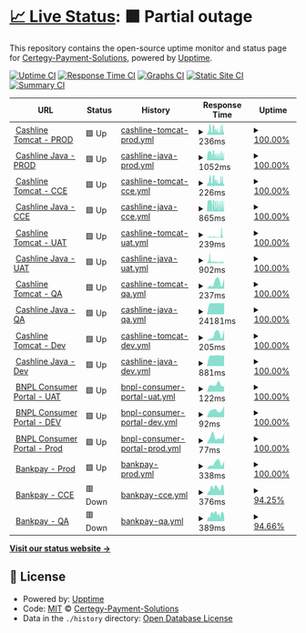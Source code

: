 # [📈 Live Status](https://Certegy-Payment-Solutions.github.io/cashline.uptime.monitor): <!--live status--> **🟧 Partial outage**

This repository contains the open-source uptime monitor and status page for [Certegy-Payment-Solutions](https://Certegy-Payment-Solutions.github.io/cashline.uptime.monitor), powered by [Upptime](https://github.com/upptime/upptime).

[![Uptime CI](https://github.com/Certegy-Payment-Solutions/cashline.uptime.monitor/workflows/Uptime%20CI/badge.svg)](https://github.com/Certegy-Payment-Solutions/cashline.uptime.tomcat/actions?query=workflow%3A%22Uptime+CI%22)
[![Response Time CI](https://github.com/Certegy-Payment-Solutions/cashline.uptime.monitor/workflows/Response%20Time%20CI/badge.svg)](https://github.com/Certegy-Payment-Solutions/cashline.uptime.tomcat/actions?query=workflow%3A%22Response+Time+CI%22)
[![Graphs CI](https://github.com/Certegy-Payment-Solutions/cashline.uptime.monitor/workflows/Graphs%20CI/badge.svg)](https://github.com/Certegy-Payment-Solutions/cashline.uptime.tomcat/actions?query=workflow%3A%22Graphs+CI%22)
[![Static Site CI](https://github.com/Certegy-Payment-Solutions/cashline.uptime.monitor/workflows/Static%20Site%20CI/badge.svg)](https://github.com/Certegy-Payment-Solutions/cashline.uptime.tomcat/actions?query=workflow%3A%22Static+Site+CI%22)
[![Summary CI](https://github.com/Certegy-Payment-Solutions/cashline.uptime.monitor/workflows/Summary%20CI/badge.svg)](https://github.com/Certegy-Payment-Solutions/cashline.uptime.tomcat/actions?query=workflow%3A%22Summary+CI%22)

<!--start: status pages-->
<!-- This summary is generated by Upptime (https://github.com/upptime/upptime) -->
<!-- Do not edit this manually, your changes will be overwritten -->
<!-- prettier-ignore -->
| URL | Status | History | Response Time | Uptime |
| --- | ------ | ------- | ------------- | ------ |
| <img alt="" src="https://icons.duckduckgo.com/ip3/certegycashline.com.ico" height="13"> [Cashline Tomcat - PROD](https://certegycashline.com/) | 🟩 Up | [cashline-tomcat-prod.yml](https://github.com/Certegy-Payment-Solutions/cashline.uptime.monitor/commits/HEAD/history/cashline-tomcat-prod.yml) | <details><summary><img alt="Response time graph" src="./graphs/cashline-tomcat-prod/response-time-week.png" height="20"> 236ms</summary><br><a href="https://Certegy-Payment-Solutions.github.io/cashline.uptime.monitor/history/cashline-tomcat-prod"><img alt="Response time 192" src="https://img.shields.io/endpoint?url=https%3A%2F%2Fraw.githubusercontent.com%2FCertegy-Payment-Solutions%2Fcashline.uptime.monitor%2FHEAD%2Fapi%2Fcashline-tomcat-prod%2Fresponse-time.json"></a><br><a href="https://Certegy-Payment-Solutions.github.io/cashline.uptime.monitor/history/cashline-tomcat-prod"><img alt="24-hour response time 255" src="https://img.shields.io/endpoint?url=https%3A%2F%2Fraw.githubusercontent.com%2FCertegy-Payment-Solutions%2Fcashline.uptime.monitor%2FHEAD%2Fapi%2Fcashline-tomcat-prod%2Fresponse-time-day.json"></a><br><a href="https://Certegy-Payment-Solutions.github.io/cashline.uptime.monitor/history/cashline-tomcat-prod"><img alt="7-day response time 236" src="https://img.shields.io/endpoint?url=https%3A%2F%2Fraw.githubusercontent.com%2FCertegy-Payment-Solutions%2Fcashline.uptime.monitor%2FHEAD%2Fapi%2Fcashline-tomcat-prod%2Fresponse-time-week.json"></a><br><a href="https://Certegy-Payment-Solutions.github.io/cashline.uptime.monitor/history/cashline-tomcat-prod"><img alt="30-day response time 206" src="https://img.shields.io/endpoint?url=https%3A%2F%2Fraw.githubusercontent.com%2FCertegy-Payment-Solutions%2Fcashline.uptime.monitor%2FHEAD%2Fapi%2Fcashline-tomcat-prod%2Fresponse-time-month.json"></a><br><a href="https://Certegy-Payment-Solutions.github.io/cashline.uptime.monitor/history/cashline-tomcat-prod"><img alt="1-year response time 192" src="https://img.shields.io/endpoint?url=https%3A%2F%2Fraw.githubusercontent.com%2FCertegy-Payment-Solutions%2Fcashline.uptime.monitor%2FHEAD%2Fapi%2Fcashline-tomcat-prod%2Fresponse-time-year.json"></a></details> | <details><summary><a href="https://Certegy-Payment-Solutions.github.io/cashline.uptime.monitor/history/cashline-tomcat-prod">100.00%</a></summary><a href="https://Certegy-Payment-Solutions.github.io/cashline.uptime.monitor/history/cashline-tomcat-prod"><img alt="All-time uptime 98.73%" src="https://img.shields.io/endpoint?url=https%3A%2F%2Fraw.githubusercontent.com%2FCertegy-Payment-Solutions%2Fcashline.uptime.monitor%2FHEAD%2Fapi%2Fcashline-tomcat-prod%2Fuptime.json"></a><br><a href="https://Certegy-Payment-Solutions.github.io/cashline.uptime.monitor/history/cashline-tomcat-prod"><img alt="24-hour uptime 100.00%" src="https://img.shields.io/endpoint?url=https%3A%2F%2Fraw.githubusercontent.com%2FCertegy-Payment-Solutions%2Fcashline.uptime.monitor%2FHEAD%2Fapi%2Fcashline-tomcat-prod%2Fuptime-day.json"></a><br><a href="https://Certegy-Payment-Solutions.github.io/cashline.uptime.monitor/history/cashline-tomcat-prod"><img alt="7-day uptime 100.00%" src="https://img.shields.io/endpoint?url=https%3A%2F%2Fraw.githubusercontent.com%2FCertegy-Payment-Solutions%2Fcashline.uptime.monitor%2FHEAD%2Fapi%2Fcashline-tomcat-prod%2Fuptime-week.json"></a><br><a href="https://Certegy-Payment-Solutions.github.io/cashline.uptime.monitor/history/cashline-tomcat-prod"><img alt="30-day uptime 100.00%" src="https://img.shields.io/endpoint?url=https%3A%2F%2Fraw.githubusercontent.com%2FCertegy-Payment-Solutions%2Fcashline.uptime.monitor%2FHEAD%2Fapi%2Fcashline-tomcat-prod%2Fuptime-month.json"></a><br><a href="https://Certegy-Payment-Solutions.github.io/cashline.uptime.monitor/history/cashline-tomcat-prod"><img alt="1-year uptime 98.73%" src="https://img.shields.io/endpoint?url=https%3A%2F%2Fraw.githubusercontent.com%2FCertegy-Payment-Solutions%2Fcashline.uptime.monitor%2FHEAD%2Fapi%2Fcashline-tomcat-prod%2Fuptime-year.json"></a></details>
| <img alt="" src="https://icons.duckduckgo.com/ip3/cashline.certegy.com.ico" height="13"> [Cashline Java - PROD](https://cashline.certegy.com/health) | 🟩 Up | [cashline-java-prod.yml](https://github.com/Certegy-Payment-Solutions/cashline.uptime.monitor/commits/HEAD/history/cashline-java-prod.yml) | <details><summary><img alt="Response time graph" src="./graphs/cashline-java-prod/response-time-week.png" height="20"> 1052ms</summary><br><a href="https://Certegy-Payment-Solutions.github.io/cashline.uptime.monitor/history/cashline-java-prod"><img alt="Response time 672" src="https://img.shields.io/endpoint?url=https%3A%2F%2Fraw.githubusercontent.com%2FCertegy-Payment-Solutions%2Fcashline.uptime.monitor%2FHEAD%2Fapi%2Fcashline-java-prod%2Fresponse-time.json"></a><br><a href="https://Certegy-Payment-Solutions.github.io/cashline.uptime.monitor/history/cashline-java-prod"><img alt="24-hour response time 894" src="https://img.shields.io/endpoint?url=https%3A%2F%2Fraw.githubusercontent.com%2FCertegy-Payment-Solutions%2Fcashline.uptime.monitor%2FHEAD%2Fapi%2Fcashline-java-prod%2Fresponse-time-day.json"></a><br><a href="https://Certegy-Payment-Solutions.github.io/cashline.uptime.monitor/history/cashline-java-prod"><img alt="7-day response time 1052" src="https://img.shields.io/endpoint?url=https%3A%2F%2Fraw.githubusercontent.com%2FCertegy-Payment-Solutions%2Fcashline.uptime.monitor%2FHEAD%2Fapi%2Fcashline-java-prod%2Fresponse-time-week.json"></a><br><a href="https://Certegy-Payment-Solutions.github.io/cashline.uptime.monitor/history/cashline-java-prod"><img alt="30-day response time 798" src="https://img.shields.io/endpoint?url=https%3A%2F%2Fraw.githubusercontent.com%2FCertegy-Payment-Solutions%2Fcashline.uptime.monitor%2FHEAD%2Fapi%2Fcashline-java-prod%2Fresponse-time-month.json"></a><br><a href="https://Certegy-Payment-Solutions.github.io/cashline.uptime.monitor/history/cashline-java-prod"><img alt="1-year response time 672" src="https://img.shields.io/endpoint?url=https%3A%2F%2Fraw.githubusercontent.com%2FCertegy-Payment-Solutions%2Fcashline.uptime.monitor%2FHEAD%2Fapi%2Fcashline-java-prod%2Fresponse-time-year.json"></a></details> | <details><summary><a href="https://Certegy-Payment-Solutions.github.io/cashline.uptime.monitor/history/cashline-java-prod">100.00%</a></summary><a href="https://Certegy-Payment-Solutions.github.io/cashline.uptime.monitor/history/cashline-java-prod"><img alt="All-time uptime 98.73%" src="https://img.shields.io/endpoint?url=https%3A%2F%2Fraw.githubusercontent.com%2FCertegy-Payment-Solutions%2Fcashline.uptime.monitor%2FHEAD%2Fapi%2Fcashline-java-prod%2Fuptime.json"></a><br><a href="https://Certegy-Payment-Solutions.github.io/cashline.uptime.monitor/history/cashline-java-prod"><img alt="24-hour uptime 100.00%" src="https://img.shields.io/endpoint?url=https%3A%2F%2Fraw.githubusercontent.com%2FCertegy-Payment-Solutions%2Fcashline.uptime.monitor%2FHEAD%2Fapi%2Fcashline-java-prod%2Fuptime-day.json"></a><br><a href="https://Certegy-Payment-Solutions.github.io/cashline.uptime.monitor/history/cashline-java-prod"><img alt="7-day uptime 100.00%" src="https://img.shields.io/endpoint?url=https%3A%2F%2Fraw.githubusercontent.com%2FCertegy-Payment-Solutions%2Fcashline.uptime.monitor%2FHEAD%2Fapi%2Fcashline-java-prod%2Fuptime-week.json"></a><br><a href="https://Certegy-Payment-Solutions.github.io/cashline.uptime.monitor/history/cashline-java-prod"><img alt="30-day uptime 100.00%" src="https://img.shields.io/endpoint?url=https%3A%2F%2Fraw.githubusercontent.com%2FCertegy-Payment-Solutions%2Fcashline.uptime.monitor%2FHEAD%2Fapi%2Fcashline-java-prod%2Fuptime-month.json"></a><br><a href="https://Certegy-Payment-Solutions.github.io/cashline.uptime.monitor/history/cashline-java-prod"><img alt="1-year uptime 98.73%" src="https://img.shields.io/endpoint?url=https%3A%2F%2Fraw.githubusercontent.com%2FCertegy-Payment-Solutions%2Fcashline.uptime.monitor%2FHEAD%2Fapi%2Fcashline-java-prod%2Fuptime-year.json"></a></details>
| <img alt="" src="https://icons.duckduckgo.com/ip3/cce.certegycashline.com.ico" height="13"> [Cashline Tomcat - CCE](https://cce.certegycashline.com/) | 🟩 Up | [cashline-tomcat-cce.yml](https://github.com/Certegy-Payment-Solutions/cashline.uptime.monitor/commits/HEAD/history/cashline-tomcat-cce.yml) | <details><summary><img alt="Response time graph" src="./graphs/cashline-tomcat-cce/response-time-week.png" height="20"> 226ms</summary><br><a href="https://Certegy-Payment-Solutions.github.io/cashline.uptime.monitor/history/cashline-tomcat-cce"><img alt="Response time 194" src="https://img.shields.io/endpoint?url=https%3A%2F%2Fraw.githubusercontent.com%2FCertegy-Payment-Solutions%2Fcashline.uptime.monitor%2FHEAD%2Fapi%2Fcashline-tomcat-cce%2Fresponse-time.json"></a><br><a href="https://Certegy-Payment-Solutions.github.io/cashline.uptime.monitor/history/cashline-tomcat-cce"><img alt="24-hour response time 249" src="https://img.shields.io/endpoint?url=https%3A%2F%2Fraw.githubusercontent.com%2FCertegy-Payment-Solutions%2Fcashline.uptime.monitor%2FHEAD%2Fapi%2Fcashline-tomcat-cce%2Fresponse-time-day.json"></a><br><a href="https://Certegy-Payment-Solutions.github.io/cashline.uptime.monitor/history/cashline-tomcat-cce"><img alt="7-day response time 226" src="https://img.shields.io/endpoint?url=https%3A%2F%2Fraw.githubusercontent.com%2FCertegy-Payment-Solutions%2Fcashline.uptime.monitor%2FHEAD%2Fapi%2Fcashline-tomcat-cce%2Fresponse-time-week.json"></a><br><a href="https://Certegy-Payment-Solutions.github.io/cashline.uptime.monitor/history/cashline-tomcat-cce"><img alt="30-day response time 235" src="https://img.shields.io/endpoint?url=https%3A%2F%2Fraw.githubusercontent.com%2FCertegy-Payment-Solutions%2Fcashline.uptime.monitor%2FHEAD%2Fapi%2Fcashline-tomcat-cce%2Fresponse-time-month.json"></a><br><a href="https://Certegy-Payment-Solutions.github.io/cashline.uptime.monitor/history/cashline-tomcat-cce"><img alt="1-year response time 194" src="https://img.shields.io/endpoint?url=https%3A%2F%2Fraw.githubusercontent.com%2FCertegy-Payment-Solutions%2Fcashline.uptime.monitor%2FHEAD%2Fapi%2Fcashline-tomcat-cce%2Fresponse-time-year.json"></a></details> | <details><summary><a href="https://Certegy-Payment-Solutions.github.io/cashline.uptime.monitor/history/cashline-tomcat-cce">100.00%</a></summary><a href="https://Certegy-Payment-Solutions.github.io/cashline.uptime.monitor/history/cashline-tomcat-cce"><img alt="All-time uptime 99.09%" src="https://img.shields.io/endpoint?url=https%3A%2F%2Fraw.githubusercontent.com%2FCertegy-Payment-Solutions%2Fcashline.uptime.monitor%2FHEAD%2Fapi%2Fcashline-tomcat-cce%2Fuptime.json"></a><br><a href="https://Certegy-Payment-Solutions.github.io/cashline.uptime.monitor/history/cashline-tomcat-cce"><img alt="24-hour uptime 100.00%" src="https://img.shields.io/endpoint?url=https%3A%2F%2Fraw.githubusercontent.com%2FCertegy-Payment-Solutions%2Fcashline.uptime.monitor%2FHEAD%2Fapi%2Fcashline-tomcat-cce%2Fuptime-day.json"></a><br><a href="https://Certegy-Payment-Solutions.github.io/cashline.uptime.monitor/history/cashline-tomcat-cce"><img alt="7-day uptime 100.00%" src="https://img.shields.io/endpoint?url=https%3A%2F%2Fraw.githubusercontent.com%2FCertegy-Payment-Solutions%2Fcashline.uptime.monitor%2FHEAD%2Fapi%2Fcashline-tomcat-cce%2Fuptime-week.json"></a><br><a href="https://Certegy-Payment-Solutions.github.io/cashline.uptime.monitor/history/cashline-tomcat-cce"><img alt="30-day uptime 100.00%" src="https://img.shields.io/endpoint?url=https%3A%2F%2Fraw.githubusercontent.com%2FCertegy-Payment-Solutions%2Fcashline.uptime.monitor%2FHEAD%2Fapi%2Fcashline-tomcat-cce%2Fuptime-month.json"></a><br><a href="https://Certegy-Payment-Solutions.github.io/cashline.uptime.monitor/history/cashline-tomcat-cce"><img alt="1-year uptime 99.09%" src="https://img.shields.io/endpoint?url=https%3A%2F%2Fraw.githubusercontent.com%2FCertegy-Payment-Solutions%2Fcashline.uptime.monitor%2FHEAD%2Fapi%2Fcashline-tomcat-cce%2Fuptime-year.json"></a></details>
| <img alt="" src="https://icons.duckduckgo.com/ip3/cce.cashline.certegy.com.ico" height="13"> [Cashline Java - CCE](https://cce.cashline.certegy.com/health) | 🟩 Up | [cashline-java-cce.yml](https://github.com/Certegy-Payment-Solutions/cashline.uptime.monitor/commits/HEAD/history/cashline-java-cce.yml) | <details><summary><img alt="Response time graph" src="./graphs/cashline-java-cce/response-time-week.png" height="20"> 865ms</summary><br><a href="https://Certegy-Payment-Solutions.github.io/cashline.uptime.monitor/history/cashline-java-cce"><img alt="Response time 2209" src="https://img.shields.io/endpoint?url=https%3A%2F%2Fraw.githubusercontent.com%2FCertegy-Payment-Solutions%2Fcashline.uptime.monitor%2FHEAD%2Fapi%2Fcashline-java-cce%2Fresponse-time.json"></a><br><a href="https://Certegy-Payment-Solutions.github.io/cashline.uptime.monitor/history/cashline-java-cce"><img alt="24-hour response time 1032" src="https://img.shields.io/endpoint?url=https%3A%2F%2Fraw.githubusercontent.com%2FCertegy-Payment-Solutions%2Fcashline.uptime.monitor%2FHEAD%2Fapi%2Fcashline-java-cce%2Fresponse-time-day.json"></a><br><a href="https://Certegy-Payment-Solutions.github.io/cashline.uptime.monitor/history/cashline-java-cce"><img alt="7-day response time 865" src="https://img.shields.io/endpoint?url=https%3A%2F%2Fraw.githubusercontent.com%2FCertegy-Payment-Solutions%2Fcashline.uptime.monitor%2FHEAD%2Fapi%2Fcashline-java-cce%2Fresponse-time-week.json"></a><br><a href="https://Certegy-Payment-Solutions.github.io/cashline.uptime.monitor/history/cashline-java-cce"><img alt="30-day response time 957" src="https://img.shields.io/endpoint?url=https%3A%2F%2Fraw.githubusercontent.com%2FCertegy-Payment-Solutions%2Fcashline.uptime.monitor%2FHEAD%2Fapi%2Fcashline-java-cce%2Fresponse-time-month.json"></a><br><a href="https://Certegy-Payment-Solutions.github.io/cashline.uptime.monitor/history/cashline-java-cce"><img alt="1-year response time 2209" src="https://img.shields.io/endpoint?url=https%3A%2F%2Fraw.githubusercontent.com%2FCertegy-Payment-Solutions%2Fcashline.uptime.monitor%2FHEAD%2Fapi%2Fcashline-java-cce%2Fresponse-time-year.json"></a></details> | <details><summary><a href="https://Certegy-Payment-Solutions.github.io/cashline.uptime.monitor/history/cashline-java-cce">100.00%</a></summary><a href="https://Certegy-Payment-Solutions.github.io/cashline.uptime.monitor/history/cashline-java-cce"><img alt="All-time uptime 98.57%" src="https://img.shields.io/endpoint?url=https%3A%2F%2Fraw.githubusercontent.com%2FCertegy-Payment-Solutions%2Fcashline.uptime.monitor%2FHEAD%2Fapi%2Fcashline-java-cce%2Fuptime.json"></a><br><a href="https://Certegy-Payment-Solutions.github.io/cashline.uptime.monitor/history/cashline-java-cce"><img alt="24-hour uptime 100.00%" src="https://img.shields.io/endpoint?url=https%3A%2F%2Fraw.githubusercontent.com%2FCertegy-Payment-Solutions%2Fcashline.uptime.monitor%2FHEAD%2Fapi%2Fcashline-java-cce%2Fuptime-day.json"></a><br><a href="https://Certegy-Payment-Solutions.github.io/cashline.uptime.monitor/history/cashline-java-cce"><img alt="7-day uptime 100.00%" src="https://img.shields.io/endpoint?url=https%3A%2F%2Fraw.githubusercontent.com%2FCertegy-Payment-Solutions%2Fcashline.uptime.monitor%2FHEAD%2Fapi%2Fcashline-java-cce%2Fuptime-week.json"></a><br><a href="https://Certegy-Payment-Solutions.github.io/cashline.uptime.monitor/history/cashline-java-cce"><img alt="30-day uptime 100.00%" src="https://img.shields.io/endpoint?url=https%3A%2F%2Fraw.githubusercontent.com%2FCertegy-Payment-Solutions%2Fcashline.uptime.monitor%2FHEAD%2Fapi%2Fcashline-java-cce%2Fuptime-month.json"></a><br><a href="https://Certegy-Payment-Solutions.github.io/cashline.uptime.monitor/history/cashline-java-cce"><img alt="1-year uptime 98.57%" src="https://img.shields.io/endpoint?url=https%3A%2F%2Fraw.githubusercontent.com%2FCertegy-Payment-Solutions%2Fcashline.uptime.monitor%2FHEAD%2Fapi%2Fcashline-java-cce%2Fuptime-year.json"></a></details>
| <img alt="" src="https://icons.duckduckgo.com/ip3/uat.certegycashline.com.ico" height="13"> [Cashline Tomcat - UAT](https://uat.certegycashline.com/) | 🟩 Up | [cashline-tomcat-uat.yml](https://github.com/Certegy-Payment-Solutions/cashline.uptime.monitor/commits/HEAD/history/cashline-tomcat-uat.yml) | <details><summary><img alt="Response time graph" src="./graphs/cashline-tomcat-uat/response-time-week.png" height="20"> 239ms</summary><br><a href="https://Certegy-Payment-Solutions.github.io/cashline.uptime.monitor/history/cashline-tomcat-uat"><img alt="Response time 226" src="https://img.shields.io/endpoint?url=https%3A%2F%2Fraw.githubusercontent.com%2FCertegy-Payment-Solutions%2Fcashline.uptime.monitor%2FHEAD%2Fapi%2Fcashline-tomcat-uat%2Fresponse-time.json"></a><br><a href="https://Certegy-Payment-Solutions.github.io/cashline.uptime.monitor/history/cashline-tomcat-uat"><img alt="24-hour response time 224" src="https://img.shields.io/endpoint?url=https%3A%2F%2Fraw.githubusercontent.com%2FCertegy-Payment-Solutions%2Fcashline.uptime.monitor%2FHEAD%2Fapi%2Fcashline-tomcat-uat%2Fresponse-time-day.json"></a><br><a href="https://Certegy-Payment-Solutions.github.io/cashline.uptime.monitor/history/cashline-tomcat-uat"><img alt="7-day response time 239" src="https://img.shields.io/endpoint?url=https%3A%2F%2Fraw.githubusercontent.com%2FCertegy-Payment-Solutions%2Fcashline.uptime.monitor%2FHEAD%2Fapi%2Fcashline-tomcat-uat%2Fresponse-time-week.json"></a><br><a href="https://Certegy-Payment-Solutions.github.io/cashline.uptime.monitor/history/cashline-tomcat-uat"><img alt="30-day response time 232" src="https://img.shields.io/endpoint?url=https%3A%2F%2Fraw.githubusercontent.com%2FCertegy-Payment-Solutions%2Fcashline.uptime.monitor%2FHEAD%2Fapi%2Fcashline-tomcat-uat%2Fresponse-time-month.json"></a><br><a href="https://Certegy-Payment-Solutions.github.io/cashline.uptime.monitor/history/cashline-tomcat-uat"><img alt="1-year response time 226" src="https://img.shields.io/endpoint?url=https%3A%2F%2Fraw.githubusercontent.com%2FCertegy-Payment-Solutions%2Fcashline.uptime.monitor%2FHEAD%2Fapi%2Fcashline-tomcat-uat%2Fresponse-time-year.json"></a></details> | <details><summary><a href="https://Certegy-Payment-Solutions.github.io/cashline.uptime.monitor/history/cashline-tomcat-uat">100.00%</a></summary><a href="https://Certegy-Payment-Solutions.github.io/cashline.uptime.monitor/history/cashline-tomcat-uat"><img alt="All-time uptime 99.09%" src="https://img.shields.io/endpoint?url=https%3A%2F%2Fraw.githubusercontent.com%2FCertegy-Payment-Solutions%2Fcashline.uptime.monitor%2FHEAD%2Fapi%2Fcashline-tomcat-uat%2Fuptime.json"></a><br><a href="https://Certegy-Payment-Solutions.github.io/cashline.uptime.monitor/history/cashline-tomcat-uat"><img alt="24-hour uptime 100.00%" src="https://img.shields.io/endpoint?url=https%3A%2F%2Fraw.githubusercontent.com%2FCertegy-Payment-Solutions%2Fcashline.uptime.monitor%2FHEAD%2Fapi%2Fcashline-tomcat-uat%2Fuptime-day.json"></a><br><a href="https://Certegy-Payment-Solutions.github.io/cashline.uptime.monitor/history/cashline-tomcat-uat"><img alt="7-day uptime 100.00%" src="https://img.shields.io/endpoint?url=https%3A%2F%2Fraw.githubusercontent.com%2FCertegy-Payment-Solutions%2Fcashline.uptime.monitor%2FHEAD%2Fapi%2Fcashline-tomcat-uat%2Fuptime-week.json"></a><br><a href="https://Certegy-Payment-Solutions.github.io/cashline.uptime.monitor/history/cashline-tomcat-uat"><img alt="30-day uptime 100.00%" src="https://img.shields.io/endpoint?url=https%3A%2F%2Fraw.githubusercontent.com%2FCertegy-Payment-Solutions%2Fcashline.uptime.monitor%2FHEAD%2Fapi%2Fcashline-tomcat-uat%2Fuptime-month.json"></a><br><a href="https://Certegy-Payment-Solutions.github.io/cashline.uptime.monitor/history/cashline-tomcat-uat"><img alt="1-year uptime 99.09%" src="https://img.shields.io/endpoint?url=https%3A%2F%2Fraw.githubusercontent.com%2FCertegy-Payment-Solutions%2Fcashline.uptime.monitor%2FHEAD%2Fapi%2Fcashline-tomcat-uat%2Fuptime-year.json"></a></details>
| <img alt="" src="https://icons.duckduckgo.com/ip3/uat.cashline.certegy.com.ico" height="13"> [Cashline Java - UAT](https://uat.cashline.certegy.com/health) | 🟩 Up | [cashline-java-uat.yml](https://github.com/Certegy-Payment-Solutions/cashline.uptime.monitor/commits/HEAD/history/cashline-java-uat.yml) | <details><summary><img alt="Response time graph" src="./graphs/cashline-java-uat/response-time-week.png" height="20"> 902ms</summary><br><a href="https://Certegy-Payment-Solutions.github.io/cashline.uptime.monitor/history/cashline-java-uat"><img alt="Response time 722" src="https://img.shields.io/endpoint?url=https%3A%2F%2Fraw.githubusercontent.com%2FCertegy-Payment-Solutions%2Fcashline.uptime.monitor%2FHEAD%2Fapi%2Fcashline-java-uat%2Fresponse-time.json"></a><br><a href="https://Certegy-Payment-Solutions.github.io/cashline.uptime.monitor/history/cashline-java-uat"><img alt="24-hour response time 1010" src="https://img.shields.io/endpoint?url=https%3A%2F%2Fraw.githubusercontent.com%2FCertegy-Payment-Solutions%2Fcashline.uptime.monitor%2FHEAD%2Fapi%2Fcashline-java-uat%2Fresponse-time-day.json"></a><br><a href="https://Certegy-Payment-Solutions.github.io/cashline.uptime.monitor/history/cashline-java-uat"><img alt="7-day response time 902" src="https://img.shields.io/endpoint?url=https%3A%2F%2Fraw.githubusercontent.com%2FCertegy-Payment-Solutions%2Fcashline.uptime.monitor%2FHEAD%2Fapi%2Fcashline-java-uat%2Fresponse-time-week.json"></a><br><a href="https://Certegy-Payment-Solutions.github.io/cashline.uptime.monitor/history/cashline-java-uat"><img alt="30-day response time 1082" src="https://img.shields.io/endpoint?url=https%3A%2F%2Fraw.githubusercontent.com%2FCertegy-Payment-Solutions%2Fcashline.uptime.monitor%2FHEAD%2Fapi%2Fcashline-java-uat%2Fresponse-time-month.json"></a><br><a href="https://Certegy-Payment-Solutions.github.io/cashline.uptime.monitor/history/cashline-java-uat"><img alt="1-year response time 722" src="https://img.shields.io/endpoint?url=https%3A%2F%2Fraw.githubusercontent.com%2FCertegy-Payment-Solutions%2Fcashline.uptime.monitor%2FHEAD%2Fapi%2Fcashline-java-uat%2Fresponse-time-year.json"></a></details> | <details><summary><a href="https://Certegy-Payment-Solutions.github.io/cashline.uptime.monitor/history/cashline-java-uat">100.00%</a></summary><a href="https://Certegy-Payment-Solutions.github.io/cashline.uptime.monitor/history/cashline-java-uat"><img alt="All-time uptime 98.57%" src="https://img.shields.io/endpoint?url=https%3A%2F%2Fraw.githubusercontent.com%2FCertegy-Payment-Solutions%2Fcashline.uptime.monitor%2FHEAD%2Fapi%2Fcashline-java-uat%2Fuptime.json"></a><br><a href="https://Certegy-Payment-Solutions.github.io/cashline.uptime.monitor/history/cashline-java-uat"><img alt="24-hour uptime 100.00%" src="https://img.shields.io/endpoint?url=https%3A%2F%2Fraw.githubusercontent.com%2FCertegy-Payment-Solutions%2Fcashline.uptime.monitor%2FHEAD%2Fapi%2Fcashline-java-uat%2Fuptime-day.json"></a><br><a href="https://Certegy-Payment-Solutions.github.io/cashline.uptime.monitor/history/cashline-java-uat"><img alt="7-day uptime 100.00%" src="https://img.shields.io/endpoint?url=https%3A%2F%2Fraw.githubusercontent.com%2FCertegy-Payment-Solutions%2Fcashline.uptime.monitor%2FHEAD%2Fapi%2Fcashline-java-uat%2Fuptime-week.json"></a><br><a href="https://Certegy-Payment-Solutions.github.io/cashline.uptime.monitor/history/cashline-java-uat"><img alt="30-day uptime 100.00%" src="https://img.shields.io/endpoint?url=https%3A%2F%2Fraw.githubusercontent.com%2FCertegy-Payment-Solutions%2Fcashline.uptime.monitor%2FHEAD%2Fapi%2Fcashline-java-uat%2Fuptime-month.json"></a><br><a href="https://Certegy-Payment-Solutions.github.io/cashline.uptime.monitor/history/cashline-java-uat"><img alt="1-year uptime 98.57%" src="https://img.shields.io/endpoint?url=https%3A%2F%2Fraw.githubusercontent.com%2FCertegy-Payment-Solutions%2Fcashline.uptime.monitor%2FHEAD%2Fapi%2Fcashline-java-uat%2Fuptime-year.json"></a></details>
| <img alt="" src="https://icons.duckduckgo.com/ip3/qa.certegycashline.com.ico" height="13"> [Cashline Tomcat - QA](https://qa.certegycashline.com/) | 🟩 Up | [cashline-tomcat-qa.yml](https://github.com/Certegy-Payment-Solutions/cashline.uptime.monitor/commits/HEAD/history/cashline-tomcat-qa.yml) | <details><summary><img alt="Response time graph" src="./graphs/cashline-tomcat-qa/response-time-week.png" height="20"> 237ms</summary><br><a href="https://Certegy-Payment-Solutions.github.io/cashline.uptime.monitor/history/cashline-tomcat-qa"><img alt="Response time 265" src="https://img.shields.io/endpoint?url=https%3A%2F%2Fraw.githubusercontent.com%2FCertegy-Payment-Solutions%2Fcashline.uptime.monitor%2FHEAD%2Fapi%2Fcashline-tomcat-qa%2Fresponse-time.json"></a><br><a href="https://Certegy-Payment-Solutions.github.io/cashline.uptime.monitor/history/cashline-tomcat-qa"><img alt="24-hour response time 266" src="https://img.shields.io/endpoint?url=https%3A%2F%2Fraw.githubusercontent.com%2FCertegy-Payment-Solutions%2Fcashline.uptime.monitor%2FHEAD%2Fapi%2Fcashline-tomcat-qa%2Fresponse-time-day.json"></a><br><a href="https://Certegy-Payment-Solutions.github.io/cashline.uptime.monitor/history/cashline-tomcat-qa"><img alt="7-day response time 237" src="https://img.shields.io/endpoint?url=https%3A%2F%2Fraw.githubusercontent.com%2FCertegy-Payment-Solutions%2Fcashline.uptime.monitor%2FHEAD%2Fapi%2Fcashline-tomcat-qa%2Fresponse-time-week.json"></a><br><a href="https://Certegy-Payment-Solutions.github.io/cashline.uptime.monitor/history/cashline-tomcat-qa"><img alt="30-day response time 224" src="https://img.shields.io/endpoint?url=https%3A%2F%2Fraw.githubusercontent.com%2FCertegy-Payment-Solutions%2Fcashline.uptime.monitor%2FHEAD%2Fapi%2Fcashline-tomcat-qa%2Fresponse-time-month.json"></a><br><a href="https://Certegy-Payment-Solutions.github.io/cashline.uptime.monitor/history/cashline-tomcat-qa"><img alt="1-year response time 265" src="https://img.shields.io/endpoint?url=https%3A%2F%2Fraw.githubusercontent.com%2FCertegy-Payment-Solutions%2Fcashline.uptime.monitor%2FHEAD%2Fapi%2Fcashline-tomcat-qa%2Fresponse-time-year.json"></a></details> | <details><summary><a href="https://Certegy-Payment-Solutions.github.io/cashline.uptime.monitor/history/cashline-tomcat-qa">100.00%</a></summary><a href="https://Certegy-Payment-Solutions.github.io/cashline.uptime.monitor/history/cashline-tomcat-qa"><img alt="All-time uptime 100.00%" src="https://img.shields.io/endpoint?url=https%3A%2F%2Fraw.githubusercontent.com%2FCertegy-Payment-Solutions%2Fcashline.uptime.monitor%2FHEAD%2Fapi%2Fcashline-tomcat-qa%2Fuptime.json"></a><br><a href="https://Certegy-Payment-Solutions.github.io/cashline.uptime.monitor/history/cashline-tomcat-qa"><img alt="24-hour uptime 100.00%" src="https://img.shields.io/endpoint?url=https%3A%2F%2Fraw.githubusercontent.com%2FCertegy-Payment-Solutions%2Fcashline.uptime.monitor%2FHEAD%2Fapi%2Fcashline-tomcat-qa%2Fuptime-day.json"></a><br><a href="https://Certegy-Payment-Solutions.github.io/cashline.uptime.monitor/history/cashline-tomcat-qa"><img alt="7-day uptime 100.00%" src="https://img.shields.io/endpoint?url=https%3A%2F%2Fraw.githubusercontent.com%2FCertegy-Payment-Solutions%2Fcashline.uptime.monitor%2FHEAD%2Fapi%2Fcashline-tomcat-qa%2Fuptime-week.json"></a><br><a href="https://Certegy-Payment-Solutions.github.io/cashline.uptime.monitor/history/cashline-tomcat-qa"><img alt="30-day uptime 100.00%" src="https://img.shields.io/endpoint?url=https%3A%2F%2Fraw.githubusercontent.com%2FCertegy-Payment-Solutions%2Fcashline.uptime.monitor%2FHEAD%2Fapi%2Fcashline-tomcat-qa%2Fuptime-month.json"></a><br><a href="https://Certegy-Payment-Solutions.github.io/cashline.uptime.monitor/history/cashline-tomcat-qa"><img alt="1-year uptime 100.00%" src="https://img.shields.io/endpoint?url=https%3A%2F%2Fraw.githubusercontent.com%2FCertegy-Payment-Solutions%2Fcashline.uptime.monitor%2FHEAD%2Fapi%2Fcashline-tomcat-qa%2Fuptime-year.json"></a></details>
| <img alt="" src="https://icons.duckduckgo.com/ip3/qa.cashline.certegy.com.ico" height="13"> [Cashline Java - QA](https://qa.cashline.certegy.com/health) | 🟩 Up | [cashline-java-qa.yml](https://github.com/Certegy-Payment-Solutions/cashline.uptime.monitor/commits/HEAD/history/cashline-java-qa.yml) | <details><summary><img alt="Response time graph" src="./graphs/cashline-java-qa/response-time-week.png" height="20"> 24181ms</summary><br><a href="https://Certegy-Payment-Solutions.github.io/cashline.uptime.monitor/history/cashline-java-qa"><img alt="Response time 9647" src="https://img.shields.io/endpoint?url=https%3A%2F%2Fraw.githubusercontent.com%2FCertegy-Payment-Solutions%2Fcashline.uptime.monitor%2FHEAD%2Fapi%2Fcashline-java-qa%2Fresponse-time.json"></a><br><a href="https://Certegy-Payment-Solutions.github.io/cashline.uptime.monitor/history/cashline-java-qa"><img alt="24-hour response time 24211" src="https://img.shields.io/endpoint?url=https%3A%2F%2Fraw.githubusercontent.com%2FCertegy-Payment-Solutions%2Fcashline.uptime.monitor%2FHEAD%2Fapi%2Fcashline-java-qa%2Fresponse-time-day.json"></a><br><a href="https://Certegy-Payment-Solutions.github.io/cashline.uptime.monitor/history/cashline-java-qa"><img alt="7-day response time 24181" src="https://img.shields.io/endpoint?url=https%3A%2F%2Fraw.githubusercontent.com%2FCertegy-Payment-Solutions%2Fcashline.uptime.monitor%2FHEAD%2Fapi%2Fcashline-java-qa%2Fresponse-time-week.json"></a><br><a href="https://Certegy-Payment-Solutions.github.io/cashline.uptime.monitor/history/cashline-java-qa"><img alt="30-day response time 24191" src="https://img.shields.io/endpoint?url=https%3A%2F%2Fraw.githubusercontent.com%2FCertegy-Payment-Solutions%2Fcashline.uptime.monitor%2FHEAD%2Fapi%2Fcashline-java-qa%2Fresponse-time-month.json"></a><br><a href="https://Certegy-Payment-Solutions.github.io/cashline.uptime.monitor/history/cashline-java-qa"><img alt="1-year response time 9647" src="https://img.shields.io/endpoint?url=https%3A%2F%2Fraw.githubusercontent.com%2FCertegy-Payment-Solutions%2Fcashline.uptime.monitor%2FHEAD%2Fapi%2Fcashline-java-qa%2Fresponse-time-year.json"></a></details> | <details><summary><a href="https://Certegy-Payment-Solutions.github.io/cashline.uptime.monitor/history/cashline-java-qa">100.00%</a></summary><a href="https://Certegy-Payment-Solutions.github.io/cashline.uptime.monitor/history/cashline-java-qa"><img alt="All-time uptime 76.36%" src="https://img.shields.io/endpoint?url=https%3A%2F%2Fraw.githubusercontent.com%2FCertegy-Payment-Solutions%2Fcashline.uptime.monitor%2FHEAD%2Fapi%2Fcashline-java-qa%2Fuptime.json"></a><br><a href="https://Certegy-Payment-Solutions.github.io/cashline.uptime.monitor/history/cashline-java-qa"><img alt="24-hour uptime 100.00%" src="https://img.shields.io/endpoint?url=https%3A%2F%2Fraw.githubusercontent.com%2FCertegy-Payment-Solutions%2Fcashline.uptime.monitor%2FHEAD%2Fapi%2Fcashline-java-qa%2Fuptime-day.json"></a><br><a href="https://Certegy-Payment-Solutions.github.io/cashline.uptime.monitor/history/cashline-java-qa"><img alt="7-day uptime 100.00%" src="https://img.shields.io/endpoint?url=https%3A%2F%2Fraw.githubusercontent.com%2FCertegy-Payment-Solutions%2Fcashline.uptime.monitor%2FHEAD%2Fapi%2Fcashline-java-qa%2Fuptime-week.json"></a><br><a href="https://Certegy-Payment-Solutions.github.io/cashline.uptime.monitor/history/cashline-java-qa"><img alt="30-day uptime 100.00%" src="https://img.shields.io/endpoint?url=https%3A%2F%2Fraw.githubusercontent.com%2FCertegy-Payment-Solutions%2Fcashline.uptime.monitor%2FHEAD%2Fapi%2Fcashline-java-qa%2Fuptime-month.json"></a><br><a href="https://Certegy-Payment-Solutions.github.io/cashline.uptime.monitor/history/cashline-java-qa"><img alt="1-year uptime 76.36%" src="https://img.shields.io/endpoint?url=https%3A%2F%2Fraw.githubusercontent.com%2FCertegy-Payment-Solutions%2Fcashline.uptime.monitor%2FHEAD%2Fapi%2Fcashline-java-qa%2Fuptime-year.json"></a></details>
| <img alt="" src="https://icons.duckduckgo.com/ip3/dev.certegycashline.com.ico" height="13"> [Cashline Tomcat - Dev](https://dev.certegycashline.com/) | 🟩 Up | [cashline-tomcat-dev.yml](https://github.com/Certegy-Payment-Solutions/cashline.uptime.monitor/commits/HEAD/history/cashline-tomcat-dev.yml) | <details><summary><img alt="Response time graph" src="./graphs/cashline-tomcat-dev/response-time-week.png" height="20"> 205ms</summary><br><a href="https://Certegy-Payment-Solutions.github.io/cashline.uptime.monitor/history/cashline-tomcat-dev"><img alt="Response time 254" src="https://img.shields.io/endpoint?url=https%3A%2F%2Fraw.githubusercontent.com%2FCertegy-Payment-Solutions%2Fcashline.uptime.monitor%2FHEAD%2Fapi%2Fcashline-tomcat-dev%2Fresponse-time.json"></a><br><a href="https://Certegy-Payment-Solutions.github.io/cashline.uptime.monitor/history/cashline-tomcat-dev"><img alt="24-hour response time 277" src="https://img.shields.io/endpoint?url=https%3A%2F%2Fraw.githubusercontent.com%2FCertegy-Payment-Solutions%2Fcashline.uptime.monitor%2FHEAD%2Fapi%2Fcashline-tomcat-dev%2Fresponse-time-day.json"></a><br><a href="https://Certegy-Payment-Solutions.github.io/cashline.uptime.monitor/history/cashline-tomcat-dev"><img alt="7-day response time 205" src="https://img.shields.io/endpoint?url=https%3A%2F%2Fraw.githubusercontent.com%2FCertegy-Payment-Solutions%2Fcashline.uptime.monitor%2FHEAD%2Fapi%2Fcashline-tomcat-dev%2Fresponse-time-week.json"></a><br><a href="https://Certegy-Payment-Solutions.github.io/cashline.uptime.monitor/history/cashline-tomcat-dev"><img alt="30-day response time 218" src="https://img.shields.io/endpoint?url=https%3A%2F%2Fraw.githubusercontent.com%2FCertegy-Payment-Solutions%2Fcashline.uptime.monitor%2FHEAD%2Fapi%2Fcashline-tomcat-dev%2Fresponse-time-month.json"></a><br><a href="https://Certegy-Payment-Solutions.github.io/cashline.uptime.monitor/history/cashline-tomcat-dev"><img alt="1-year response time 254" src="https://img.shields.io/endpoint?url=https%3A%2F%2Fraw.githubusercontent.com%2FCertegy-Payment-Solutions%2Fcashline.uptime.monitor%2FHEAD%2Fapi%2Fcashline-tomcat-dev%2Fresponse-time-year.json"></a></details> | <details><summary><a href="https://Certegy-Payment-Solutions.github.io/cashline.uptime.monitor/history/cashline-tomcat-dev">100.00%</a></summary><a href="https://Certegy-Payment-Solutions.github.io/cashline.uptime.monitor/history/cashline-tomcat-dev"><img alt="All-time uptime 37.95%" src="https://img.shields.io/endpoint?url=https%3A%2F%2Fraw.githubusercontent.com%2FCertegy-Payment-Solutions%2Fcashline.uptime.monitor%2FHEAD%2Fapi%2Fcashline-tomcat-dev%2Fuptime.json"></a><br><a href="https://Certegy-Payment-Solutions.github.io/cashline.uptime.monitor/history/cashline-tomcat-dev"><img alt="24-hour uptime 100.00%" src="https://img.shields.io/endpoint?url=https%3A%2F%2Fraw.githubusercontent.com%2FCertegy-Payment-Solutions%2Fcashline.uptime.monitor%2FHEAD%2Fapi%2Fcashline-tomcat-dev%2Fuptime-day.json"></a><br><a href="https://Certegy-Payment-Solutions.github.io/cashline.uptime.monitor/history/cashline-tomcat-dev"><img alt="7-day uptime 100.00%" src="https://img.shields.io/endpoint?url=https%3A%2F%2Fraw.githubusercontent.com%2FCertegy-Payment-Solutions%2Fcashline.uptime.monitor%2FHEAD%2Fapi%2Fcashline-tomcat-dev%2Fuptime-week.json"></a><br><a href="https://Certegy-Payment-Solutions.github.io/cashline.uptime.monitor/history/cashline-tomcat-dev"><img alt="30-day uptime 100.00%" src="https://img.shields.io/endpoint?url=https%3A%2F%2Fraw.githubusercontent.com%2FCertegy-Payment-Solutions%2Fcashline.uptime.monitor%2FHEAD%2Fapi%2Fcashline-tomcat-dev%2Fuptime-month.json"></a><br><a href="https://Certegy-Payment-Solutions.github.io/cashline.uptime.monitor/history/cashline-tomcat-dev"><img alt="1-year uptime 37.95%" src="https://img.shields.io/endpoint?url=https%3A%2F%2Fraw.githubusercontent.com%2FCertegy-Payment-Solutions%2Fcashline.uptime.monitor%2FHEAD%2Fapi%2Fcashline-tomcat-dev%2Fuptime-year.json"></a></details>
| <img alt="" src="https://icons.duckduckgo.com/ip3/dev.cashline.certegy.com.ico" height="13"> [Cashline Java - Dev](https://dev.cashline.certegy.com/health) | 🟩 Up | [cashline-java-dev.yml](https://github.com/Certegy-Payment-Solutions/cashline.uptime.monitor/commits/HEAD/history/cashline-java-dev.yml) | <details><summary><img alt="Response time graph" src="./graphs/cashline-java-dev/response-time-week.png" height="20"> 881ms</summary><br><a href="https://Certegy-Payment-Solutions.github.io/cashline.uptime.monitor/history/cashline-java-dev"><img alt="Response time 3616" src="https://img.shields.io/endpoint?url=https%3A%2F%2Fraw.githubusercontent.com%2FCertegy-Payment-Solutions%2Fcashline.uptime.monitor%2FHEAD%2Fapi%2Fcashline-java-dev%2Fresponse-time.json"></a><br><a href="https://Certegy-Payment-Solutions.github.io/cashline.uptime.monitor/history/cashline-java-dev"><img alt="24-hour response time 1007" src="https://img.shields.io/endpoint?url=https%3A%2F%2Fraw.githubusercontent.com%2FCertegy-Payment-Solutions%2Fcashline.uptime.monitor%2FHEAD%2Fapi%2Fcashline-java-dev%2Fresponse-time-day.json"></a><br><a href="https://Certegy-Payment-Solutions.github.io/cashline.uptime.monitor/history/cashline-java-dev"><img alt="7-day response time 881" src="https://img.shields.io/endpoint?url=https%3A%2F%2Fraw.githubusercontent.com%2FCertegy-Payment-Solutions%2Fcashline.uptime.monitor%2FHEAD%2Fapi%2Fcashline-java-dev%2Fresponse-time-week.json"></a><br><a href="https://Certegy-Payment-Solutions.github.io/cashline.uptime.monitor/history/cashline-java-dev"><img alt="30-day response time 1030" src="https://img.shields.io/endpoint?url=https%3A%2F%2Fraw.githubusercontent.com%2FCertegy-Payment-Solutions%2Fcashline.uptime.monitor%2FHEAD%2Fapi%2Fcashline-java-dev%2Fresponse-time-month.json"></a><br><a href="https://Certegy-Payment-Solutions.github.io/cashline.uptime.monitor/history/cashline-java-dev"><img alt="1-year response time 3616" src="https://img.shields.io/endpoint?url=https%3A%2F%2Fraw.githubusercontent.com%2FCertegy-Payment-Solutions%2Fcashline.uptime.monitor%2FHEAD%2Fapi%2Fcashline-java-dev%2Fresponse-time-year.json"></a></details> | <details><summary><a href="https://Certegy-Payment-Solutions.github.io/cashline.uptime.monitor/history/cashline-java-dev">100.00%</a></summary><a href="https://Certegy-Payment-Solutions.github.io/cashline.uptime.monitor/history/cashline-java-dev"><img alt="All-time uptime 37.95%" src="https://img.shields.io/endpoint?url=https%3A%2F%2Fraw.githubusercontent.com%2FCertegy-Payment-Solutions%2Fcashline.uptime.monitor%2FHEAD%2Fapi%2Fcashline-java-dev%2Fuptime.json"></a><br><a href="https://Certegy-Payment-Solutions.github.io/cashline.uptime.monitor/history/cashline-java-dev"><img alt="24-hour uptime 100.00%" src="https://img.shields.io/endpoint?url=https%3A%2F%2Fraw.githubusercontent.com%2FCertegy-Payment-Solutions%2Fcashline.uptime.monitor%2FHEAD%2Fapi%2Fcashline-java-dev%2Fuptime-day.json"></a><br><a href="https://Certegy-Payment-Solutions.github.io/cashline.uptime.monitor/history/cashline-java-dev"><img alt="7-day uptime 100.00%" src="https://img.shields.io/endpoint?url=https%3A%2F%2Fraw.githubusercontent.com%2FCertegy-Payment-Solutions%2Fcashline.uptime.monitor%2FHEAD%2Fapi%2Fcashline-java-dev%2Fuptime-week.json"></a><br><a href="https://Certegy-Payment-Solutions.github.io/cashline.uptime.monitor/history/cashline-java-dev"><img alt="30-day uptime 100.00%" src="https://img.shields.io/endpoint?url=https%3A%2F%2Fraw.githubusercontent.com%2FCertegy-Payment-Solutions%2Fcashline.uptime.monitor%2FHEAD%2Fapi%2Fcashline-java-dev%2Fuptime-month.json"></a><br><a href="https://Certegy-Payment-Solutions.github.io/cashline.uptime.monitor/history/cashline-java-dev"><img alt="1-year uptime 37.95%" src="https://img.shields.io/endpoint?url=https%3A%2F%2Fraw.githubusercontent.com%2FCertegy-Payment-Solutions%2Fcashline.uptime.monitor%2FHEAD%2Fapi%2Fcashline-java-dev%2Fuptime-year.json"></a></details>
| <img alt="" src="https://icons.duckduckgo.com/ip3/bnpl-consumer-portal-uat.certegy.com.ico" height="13"> [BNPL Consumer Portal - UAT](https://bnpl-consumer-portal-uat.certegy.com) | 🟩 Up | [bnpl-consumer-portal-uat.yml](https://github.com/Certegy-Payment-Solutions/cashline.uptime.monitor/commits/HEAD/history/bnpl-consumer-portal-uat.yml) | <details><summary><img alt="Response time graph" src="./graphs/bnpl-consumer-portal-uat/response-time-week.png" height="20"> 122ms</summary><br><a href="https://Certegy-Payment-Solutions.github.io/cashline.uptime.monitor/history/bnpl-consumer-portal-uat"><img alt="Response time 120" src="https://img.shields.io/endpoint?url=https%3A%2F%2Fraw.githubusercontent.com%2FCertegy-Payment-Solutions%2Fcashline.uptime.monitor%2FHEAD%2Fapi%2Fbnpl-consumer-portal-uat%2Fresponse-time.json"></a><br><a href="https://Certegy-Payment-Solutions.github.io/cashline.uptime.monitor/history/bnpl-consumer-portal-uat"><img alt="24-hour response time 88" src="https://img.shields.io/endpoint?url=https%3A%2F%2Fraw.githubusercontent.com%2FCertegy-Payment-Solutions%2Fcashline.uptime.monitor%2FHEAD%2Fapi%2Fbnpl-consumer-portal-uat%2Fresponse-time-day.json"></a><br><a href="https://Certegy-Payment-Solutions.github.io/cashline.uptime.monitor/history/bnpl-consumer-portal-uat"><img alt="7-day response time 122" src="https://img.shields.io/endpoint?url=https%3A%2F%2Fraw.githubusercontent.com%2FCertegy-Payment-Solutions%2Fcashline.uptime.monitor%2FHEAD%2Fapi%2Fbnpl-consumer-portal-uat%2Fresponse-time-week.json"></a><br><a href="https://Certegy-Payment-Solutions.github.io/cashline.uptime.monitor/history/bnpl-consumer-portal-uat"><img alt="30-day response time 105" src="https://img.shields.io/endpoint?url=https%3A%2F%2Fraw.githubusercontent.com%2FCertegy-Payment-Solutions%2Fcashline.uptime.monitor%2FHEAD%2Fapi%2Fbnpl-consumer-portal-uat%2Fresponse-time-month.json"></a><br><a href="https://Certegy-Payment-Solutions.github.io/cashline.uptime.monitor/history/bnpl-consumer-portal-uat"><img alt="1-year response time 120" src="https://img.shields.io/endpoint?url=https%3A%2F%2Fraw.githubusercontent.com%2FCertegy-Payment-Solutions%2Fcashline.uptime.monitor%2FHEAD%2Fapi%2Fbnpl-consumer-portal-uat%2Fresponse-time-year.json"></a></details> | <details><summary><a href="https://Certegy-Payment-Solutions.github.io/cashline.uptime.monitor/history/bnpl-consumer-portal-uat">100.00%</a></summary><a href="https://Certegy-Payment-Solutions.github.io/cashline.uptime.monitor/history/bnpl-consumer-portal-uat"><img alt="All-time uptime 100.00%" src="https://img.shields.io/endpoint?url=https%3A%2F%2Fraw.githubusercontent.com%2FCertegy-Payment-Solutions%2Fcashline.uptime.monitor%2FHEAD%2Fapi%2Fbnpl-consumer-portal-uat%2Fuptime.json"></a><br><a href="https://Certegy-Payment-Solutions.github.io/cashline.uptime.monitor/history/bnpl-consumer-portal-uat"><img alt="24-hour uptime 100.00%" src="https://img.shields.io/endpoint?url=https%3A%2F%2Fraw.githubusercontent.com%2FCertegy-Payment-Solutions%2Fcashline.uptime.monitor%2FHEAD%2Fapi%2Fbnpl-consumer-portal-uat%2Fuptime-day.json"></a><br><a href="https://Certegy-Payment-Solutions.github.io/cashline.uptime.monitor/history/bnpl-consumer-portal-uat"><img alt="7-day uptime 100.00%" src="https://img.shields.io/endpoint?url=https%3A%2F%2Fraw.githubusercontent.com%2FCertegy-Payment-Solutions%2Fcashline.uptime.monitor%2FHEAD%2Fapi%2Fbnpl-consumer-portal-uat%2Fuptime-week.json"></a><br><a href="https://Certegy-Payment-Solutions.github.io/cashline.uptime.monitor/history/bnpl-consumer-portal-uat"><img alt="30-day uptime 100.00%" src="https://img.shields.io/endpoint?url=https%3A%2F%2Fraw.githubusercontent.com%2FCertegy-Payment-Solutions%2Fcashline.uptime.monitor%2FHEAD%2Fapi%2Fbnpl-consumer-portal-uat%2Fuptime-month.json"></a><br><a href="https://Certegy-Payment-Solutions.github.io/cashline.uptime.monitor/history/bnpl-consumer-portal-uat"><img alt="1-year uptime 100.00%" src="https://img.shields.io/endpoint?url=https%3A%2F%2Fraw.githubusercontent.com%2FCertegy-Payment-Solutions%2Fcashline.uptime.monitor%2FHEAD%2Fapi%2Fbnpl-consumer-portal-uat%2Fuptime-year.json"></a></details>
| <img alt="" src="https://icons.duckduckgo.com/ip3/bnpl-consumer-portal-dev.certegy.com.ico" height="13"> [BNPL Consumer Portal - DEV](https://bnpl-consumer-portal-dev.certegy.com) | 🟩 Up | [bnpl-consumer-portal-dev.yml](https://github.com/Certegy-Payment-Solutions/cashline.uptime.monitor/commits/HEAD/history/bnpl-consumer-portal-dev.yml) | <details><summary><img alt="Response time graph" src="./graphs/bnpl-consumer-portal-dev/response-time-week.png" height="20"> 92ms</summary><br><a href="https://Certegy-Payment-Solutions.github.io/cashline.uptime.monitor/history/bnpl-consumer-portal-dev"><img alt="Response time 130" src="https://img.shields.io/endpoint?url=https%3A%2F%2Fraw.githubusercontent.com%2FCertegy-Payment-Solutions%2Fcashline.uptime.monitor%2FHEAD%2Fapi%2Fbnpl-consumer-portal-dev%2Fresponse-time.json"></a><br><a href="https://Certegy-Payment-Solutions.github.io/cashline.uptime.monitor/history/bnpl-consumer-portal-dev"><img alt="24-hour response time 70" src="https://img.shields.io/endpoint?url=https%3A%2F%2Fraw.githubusercontent.com%2FCertegy-Payment-Solutions%2Fcashline.uptime.monitor%2FHEAD%2Fapi%2Fbnpl-consumer-portal-dev%2Fresponse-time-day.json"></a><br><a href="https://Certegy-Payment-Solutions.github.io/cashline.uptime.monitor/history/bnpl-consumer-portal-dev"><img alt="7-day response time 92" src="https://img.shields.io/endpoint?url=https%3A%2F%2Fraw.githubusercontent.com%2FCertegy-Payment-Solutions%2Fcashline.uptime.monitor%2FHEAD%2Fapi%2Fbnpl-consumer-portal-dev%2Fresponse-time-week.json"></a><br><a href="https://Certegy-Payment-Solutions.github.io/cashline.uptime.monitor/history/bnpl-consumer-portal-dev"><img alt="30-day response time 89" src="https://img.shields.io/endpoint?url=https%3A%2F%2Fraw.githubusercontent.com%2FCertegy-Payment-Solutions%2Fcashline.uptime.monitor%2FHEAD%2Fapi%2Fbnpl-consumer-portal-dev%2Fresponse-time-month.json"></a><br><a href="https://Certegy-Payment-Solutions.github.io/cashline.uptime.monitor/history/bnpl-consumer-portal-dev"><img alt="1-year response time 130" src="https://img.shields.io/endpoint?url=https%3A%2F%2Fraw.githubusercontent.com%2FCertegy-Payment-Solutions%2Fcashline.uptime.monitor%2FHEAD%2Fapi%2Fbnpl-consumer-portal-dev%2Fresponse-time-year.json"></a></details> | <details><summary><a href="https://Certegy-Payment-Solutions.github.io/cashline.uptime.monitor/history/bnpl-consumer-portal-dev">100.00%</a></summary><a href="https://Certegy-Payment-Solutions.github.io/cashline.uptime.monitor/history/bnpl-consumer-portal-dev"><img alt="All-time uptime 100.00%" src="https://img.shields.io/endpoint?url=https%3A%2F%2Fraw.githubusercontent.com%2FCertegy-Payment-Solutions%2Fcashline.uptime.monitor%2FHEAD%2Fapi%2Fbnpl-consumer-portal-dev%2Fuptime.json"></a><br><a href="https://Certegy-Payment-Solutions.github.io/cashline.uptime.monitor/history/bnpl-consumer-portal-dev"><img alt="24-hour uptime 100.00%" src="https://img.shields.io/endpoint?url=https%3A%2F%2Fraw.githubusercontent.com%2FCertegy-Payment-Solutions%2Fcashline.uptime.monitor%2FHEAD%2Fapi%2Fbnpl-consumer-portal-dev%2Fuptime-day.json"></a><br><a href="https://Certegy-Payment-Solutions.github.io/cashline.uptime.monitor/history/bnpl-consumer-portal-dev"><img alt="7-day uptime 100.00%" src="https://img.shields.io/endpoint?url=https%3A%2F%2Fraw.githubusercontent.com%2FCertegy-Payment-Solutions%2Fcashline.uptime.monitor%2FHEAD%2Fapi%2Fbnpl-consumer-portal-dev%2Fuptime-week.json"></a><br><a href="https://Certegy-Payment-Solutions.github.io/cashline.uptime.monitor/history/bnpl-consumer-portal-dev"><img alt="30-day uptime 100.00%" src="https://img.shields.io/endpoint?url=https%3A%2F%2Fraw.githubusercontent.com%2FCertegy-Payment-Solutions%2Fcashline.uptime.monitor%2FHEAD%2Fapi%2Fbnpl-consumer-portal-dev%2Fuptime-month.json"></a><br><a href="https://Certegy-Payment-Solutions.github.io/cashline.uptime.monitor/history/bnpl-consumer-portal-dev"><img alt="1-year uptime 100.00%" src="https://img.shields.io/endpoint?url=https%3A%2F%2Fraw.githubusercontent.com%2FCertegy-Payment-Solutions%2Fcashline.uptime.monitor%2FHEAD%2Fapi%2Fbnpl-consumer-portal-dev%2Fuptime-year.json"></a></details>
| <img alt="" src="https://icons.duckduckgo.com/ip3/dashboard.certegy.com.ico" height="13"> [BNPL Consumer Portal - Prod](https://dashboard.certegy.com) | 🟩 Up | [bnpl-consumer-portal-prod.yml](https://github.com/Certegy-Payment-Solutions/cashline.uptime.monitor/commits/HEAD/history/bnpl-consumer-portal-prod.yml) | <details><summary><img alt="Response time graph" src="./graphs/bnpl-consumer-portal-prod/response-time-week.png" height="20"> 77ms</summary><br><a href="https://Certegy-Payment-Solutions.github.io/cashline.uptime.monitor/history/bnpl-consumer-portal-prod"><img alt="Response time 108" src="https://img.shields.io/endpoint?url=https%3A%2F%2Fraw.githubusercontent.com%2FCertegy-Payment-Solutions%2Fcashline.uptime.monitor%2FHEAD%2Fapi%2Fbnpl-consumer-portal-prod%2Fresponse-time.json"></a><br><a href="https://Certegy-Payment-Solutions.github.io/cashline.uptime.monitor/history/bnpl-consumer-portal-prod"><img alt="24-hour response time 77" src="https://img.shields.io/endpoint?url=https%3A%2F%2Fraw.githubusercontent.com%2FCertegy-Payment-Solutions%2Fcashline.uptime.monitor%2FHEAD%2Fapi%2Fbnpl-consumer-portal-prod%2Fresponse-time-day.json"></a><br><a href="https://Certegy-Payment-Solutions.github.io/cashline.uptime.monitor/history/bnpl-consumer-portal-prod"><img alt="7-day response time 77" src="https://img.shields.io/endpoint?url=https%3A%2F%2Fraw.githubusercontent.com%2FCertegy-Payment-Solutions%2Fcashline.uptime.monitor%2FHEAD%2Fapi%2Fbnpl-consumer-portal-prod%2Fresponse-time-week.json"></a><br><a href="https://Certegy-Payment-Solutions.github.io/cashline.uptime.monitor/history/bnpl-consumer-portal-prod"><img alt="30-day response time 85" src="https://img.shields.io/endpoint?url=https%3A%2F%2Fraw.githubusercontent.com%2FCertegy-Payment-Solutions%2Fcashline.uptime.monitor%2FHEAD%2Fapi%2Fbnpl-consumer-portal-prod%2Fresponse-time-month.json"></a><br><a href="https://Certegy-Payment-Solutions.github.io/cashline.uptime.monitor/history/bnpl-consumer-portal-prod"><img alt="1-year response time 108" src="https://img.shields.io/endpoint?url=https%3A%2F%2Fraw.githubusercontent.com%2FCertegy-Payment-Solutions%2Fcashline.uptime.monitor%2FHEAD%2Fapi%2Fbnpl-consumer-portal-prod%2Fresponse-time-year.json"></a></details> | <details><summary><a href="https://Certegy-Payment-Solutions.github.io/cashline.uptime.monitor/history/bnpl-consumer-portal-prod">100.00%</a></summary><a href="https://Certegy-Payment-Solutions.github.io/cashline.uptime.monitor/history/bnpl-consumer-portal-prod"><img alt="All-time uptime 100.00%" src="https://img.shields.io/endpoint?url=https%3A%2F%2Fraw.githubusercontent.com%2FCertegy-Payment-Solutions%2Fcashline.uptime.monitor%2FHEAD%2Fapi%2Fbnpl-consumer-portal-prod%2Fuptime.json"></a><br><a href="https://Certegy-Payment-Solutions.github.io/cashline.uptime.monitor/history/bnpl-consumer-portal-prod"><img alt="24-hour uptime 100.00%" src="https://img.shields.io/endpoint?url=https%3A%2F%2Fraw.githubusercontent.com%2FCertegy-Payment-Solutions%2Fcashline.uptime.monitor%2FHEAD%2Fapi%2Fbnpl-consumer-portal-prod%2Fuptime-day.json"></a><br><a href="https://Certegy-Payment-Solutions.github.io/cashline.uptime.monitor/history/bnpl-consumer-portal-prod"><img alt="7-day uptime 100.00%" src="https://img.shields.io/endpoint?url=https%3A%2F%2Fraw.githubusercontent.com%2FCertegy-Payment-Solutions%2Fcashline.uptime.monitor%2FHEAD%2Fapi%2Fbnpl-consumer-portal-prod%2Fuptime-week.json"></a><br><a href="https://Certegy-Payment-Solutions.github.io/cashline.uptime.monitor/history/bnpl-consumer-portal-prod"><img alt="30-day uptime 100.00%" src="https://img.shields.io/endpoint?url=https%3A%2F%2Fraw.githubusercontent.com%2FCertegy-Payment-Solutions%2Fcashline.uptime.monitor%2FHEAD%2Fapi%2Fbnpl-consumer-portal-prod%2Fuptime-month.json"></a><br><a href="https://Certegy-Payment-Solutions.github.io/cashline.uptime.monitor/history/bnpl-consumer-portal-prod"><img alt="1-year uptime 100.00%" src="https://img.shields.io/endpoint?url=https%3A%2F%2Fraw.githubusercontent.com%2FCertegy-Payment-Solutions%2Fcashline.uptime.monitor%2FHEAD%2Fapi%2Fbnpl-consumer-portal-prod%2Fuptime-year.json"></a></details>
| <img alt="" src="https://icons.duckduckgo.com/ip3/bankpay.certegy.com.ico" height="13"> [Bankpay - Prod](https://bankpay.certegy.com/health) | 🟩 Up | [bankpay-prod.yml](https://github.com/Certegy-Payment-Solutions/cashline.uptime.monitor/commits/HEAD/history/bankpay-prod.yml) | <details><summary><img alt="Response time graph" src="./graphs/bankpay-prod/response-time-week.png" height="20"> 338ms</summary><br><a href="https://Certegy-Payment-Solutions.github.io/cashline.uptime.monitor/history/bankpay-prod"><img alt="Response time 558" src="https://img.shields.io/endpoint?url=https%3A%2F%2Fraw.githubusercontent.com%2FCertegy-Payment-Solutions%2Fcashline.uptime.monitor%2FHEAD%2Fapi%2Fbankpay-prod%2Fresponse-time.json"></a><br><a href="https://Certegy-Payment-Solutions.github.io/cashline.uptime.monitor/history/bankpay-prod"><img alt="24-hour response time 358" src="https://img.shields.io/endpoint?url=https%3A%2F%2Fraw.githubusercontent.com%2FCertegy-Payment-Solutions%2Fcashline.uptime.monitor%2FHEAD%2Fapi%2Fbankpay-prod%2Fresponse-time-day.json"></a><br><a href="https://Certegy-Payment-Solutions.github.io/cashline.uptime.monitor/history/bankpay-prod"><img alt="7-day response time 338" src="https://img.shields.io/endpoint?url=https%3A%2F%2Fraw.githubusercontent.com%2FCertegy-Payment-Solutions%2Fcashline.uptime.monitor%2FHEAD%2Fapi%2Fbankpay-prod%2Fresponse-time-week.json"></a><br><a href="https://Certegy-Payment-Solutions.github.io/cashline.uptime.monitor/history/bankpay-prod"><img alt="30-day response time 646" src="https://img.shields.io/endpoint?url=https%3A%2F%2Fraw.githubusercontent.com%2FCertegy-Payment-Solutions%2Fcashline.uptime.monitor%2FHEAD%2Fapi%2Fbankpay-prod%2Fresponse-time-month.json"></a><br><a href="https://Certegy-Payment-Solutions.github.io/cashline.uptime.monitor/history/bankpay-prod"><img alt="1-year response time 558" src="https://img.shields.io/endpoint?url=https%3A%2F%2Fraw.githubusercontent.com%2FCertegy-Payment-Solutions%2Fcashline.uptime.monitor%2FHEAD%2Fapi%2Fbankpay-prod%2Fresponse-time-year.json"></a></details> | <details><summary><a href="https://Certegy-Payment-Solutions.github.io/cashline.uptime.monitor/history/bankpay-prod">100.00%</a></summary><a href="https://Certegy-Payment-Solutions.github.io/cashline.uptime.monitor/history/bankpay-prod"><img alt="All-time uptime 99.96%" src="https://img.shields.io/endpoint?url=https%3A%2F%2Fraw.githubusercontent.com%2FCertegy-Payment-Solutions%2Fcashline.uptime.monitor%2FHEAD%2Fapi%2Fbankpay-prod%2Fuptime.json"></a><br><a href="https://Certegy-Payment-Solutions.github.io/cashline.uptime.monitor/history/bankpay-prod"><img alt="24-hour uptime 100.00%" src="https://img.shields.io/endpoint?url=https%3A%2F%2Fraw.githubusercontent.com%2FCertegy-Payment-Solutions%2Fcashline.uptime.monitor%2FHEAD%2Fapi%2Fbankpay-prod%2Fuptime-day.json"></a><br><a href="https://Certegy-Payment-Solutions.github.io/cashline.uptime.monitor/history/bankpay-prod"><img alt="7-day uptime 100.00%" src="https://img.shields.io/endpoint?url=https%3A%2F%2Fraw.githubusercontent.com%2FCertegy-Payment-Solutions%2Fcashline.uptime.monitor%2FHEAD%2Fapi%2Fbankpay-prod%2Fuptime-week.json"></a><br><a href="https://Certegy-Payment-Solutions.github.io/cashline.uptime.monitor/history/bankpay-prod"><img alt="30-day uptime 99.95%" src="https://img.shields.io/endpoint?url=https%3A%2F%2Fraw.githubusercontent.com%2FCertegy-Payment-Solutions%2Fcashline.uptime.monitor%2FHEAD%2Fapi%2Fbankpay-prod%2Fuptime-month.json"></a><br><a href="https://Certegy-Payment-Solutions.github.io/cashline.uptime.monitor/history/bankpay-prod"><img alt="1-year uptime 99.96%" src="https://img.shields.io/endpoint?url=https%3A%2F%2Fraw.githubusercontent.com%2FCertegy-Payment-Solutions%2Fcashline.uptime.monitor%2FHEAD%2Fapi%2Fbankpay-prod%2Fuptime-year.json"></a></details>
| <img alt="" src="https://icons.duckduckgo.com/ip3/cce.bankpay.certegy.com.ico" height="13"> [Bankpay - CCE](https://cce.bankpay.certegy.com/health) | 🟥 Down | [bankpay-cce.yml](https://github.com/Certegy-Payment-Solutions/cashline.uptime.monitor/commits/HEAD/history/bankpay-cce.yml) | <details><summary><img alt="Response time graph" src="./graphs/bankpay-cce/response-time-week.png" height="20"> 376ms</summary><br><a href="https://Certegy-Payment-Solutions.github.io/cashline.uptime.monitor/history/bankpay-cce"><img alt="Response time 360" src="https://img.shields.io/endpoint?url=https%3A%2F%2Fraw.githubusercontent.com%2FCertegy-Payment-Solutions%2Fcashline.uptime.monitor%2FHEAD%2Fapi%2Fbankpay-cce%2Fresponse-time.json"></a><br><a href="https://Certegy-Payment-Solutions.github.io/cashline.uptime.monitor/history/bankpay-cce"><img alt="24-hour response time 315" src="https://img.shields.io/endpoint?url=https%3A%2F%2Fraw.githubusercontent.com%2FCertegy-Payment-Solutions%2Fcashline.uptime.monitor%2FHEAD%2Fapi%2Fbankpay-cce%2Fresponse-time-day.json"></a><br><a href="https://Certegy-Payment-Solutions.github.io/cashline.uptime.monitor/history/bankpay-cce"><img alt="7-day response time 376" src="https://img.shields.io/endpoint?url=https%3A%2F%2Fraw.githubusercontent.com%2FCertegy-Payment-Solutions%2Fcashline.uptime.monitor%2FHEAD%2Fapi%2Fbankpay-cce%2Fresponse-time-week.json"></a><br><a href="https://Certegy-Payment-Solutions.github.io/cashline.uptime.monitor/history/bankpay-cce"><img alt="30-day response time 369" src="https://img.shields.io/endpoint?url=https%3A%2F%2Fraw.githubusercontent.com%2FCertegy-Payment-Solutions%2Fcashline.uptime.monitor%2FHEAD%2Fapi%2Fbankpay-cce%2Fresponse-time-month.json"></a><br><a href="https://Certegy-Payment-Solutions.github.io/cashline.uptime.monitor/history/bankpay-cce"><img alt="1-year response time 360" src="https://img.shields.io/endpoint?url=https%3A%2F%2Fraw.githubusercontent.com%2FCertegy-Payment-Solutions%2Fcashline.uptime.monitor%2FHEAD%2Fapi%2Fbankpay-cce%2Fresponse-time-year.json"></a></details> | <details><summary><a href="https://Certegy-Payment-Solutions.github.io/cashline.uptime.monitor/history/bankpay-cce">94.25%</a></summary><a href="https://Certegy-Payment-Solutions.github.io/cashline.uptime.monitor/history/bankpay-cce"><img alt="All-time uptime 98.75%" src="https://img.shields.io/endpoint?url=https%3A%2F%2Fraw.githubusercontent.com%2FCertegy-Payment-Solutions%2Fcashline.uptime.monitor%2FHEAD%2Fapi%2Fbankpay-cce%2Fuptime.json"></a><br><a href="https://Certegy-Payment-Solutions.github.io/cashline.uptime.monitor/history/bankpay-cce"><img alt="24-hour uptime 95.16%" src="https://img.shields.io/endpoint?url=https%3A%2F%2Fraw.githubusercontent.com%2FCertegy-Payment-Solutions%2Fcashline.uptime.monitor%2FHEAD%2Fapi%2Fbankpay-cce%2Fuptime-day.json"></a><br><a href="https://Certegy-Payment-Solutions.github.io/cashline.uptime.monitor/history/bankpay-cce"><img alt="7-day uptime 94.25%" src="https://img.shields.io/endpoint?url=https%3A%2F%2Fraw.githubusercontent.com%2FCertegy-Payment-Solutions%2Fcashline.uptime.monitor%2FHEAD%2Fapi%2Fbankpay-cce%2Fuptime-week.json"></a><br><a href="https://Certegy-Payment-Solutions.github.io/cashline.uptime.monitor/history/bankpay-cce"><img alt="30-day uptime 93.19%" src="https://img.shields.io/endpoint?url=https%3A%2F%2Fraw.githubusercontent.com%2FCertegy-Payment-Solutions%2Fcashline.uptime.monitor%2FHEAD%2Fapi%2Fbankpay-cce%2Fuptime-month.json"></a><br><a href="https://Certegy-Payment-Solutions.github.io/cashline.uptime.monitor/history/bankpay-cce"><img alt="1-year uptime 98.75%" src="https://img.shields.io/endpoint?url=https%3A%2F%2Fraw.githubusercontent.com%2FCertegy-Payment-Solutions%2Fcashline.uptime.monitor%2FHEAD%2Fapi%2Fbankpay-cce%2Fuptime-year.json"></a></details>
| <img alt="" src="https://icons.duckduckgo.com/ip3/qa.bankpay.certegy.com.ico" height="13"> [Bankpay - QA](https://qa.bankpay.certegy.com/health) | 🟥 Down | [bankpay-qa.yml](https://github.com/Certegy-Payment-Solutions/cashline.uptime.monitor/commits/HEAD/history/bankpay-qa.yml) | <details><summary><img alt="Response time graph" src="./graphs/bankpay-qa/response-time-week.png" height="20"> 389ms</summary><br><a href="https://Certegy-Payment-Solutions.github.io/cashline.uptime.monitor/history/bankpay-qa"><img alt="Response time 370" src="https://img.shields.io/endpoint?url=https%3A%2F%2Fraw.githubusercontent.com%2FCertegy-Payment-Solutions%2Fcashline.uptime.monitor%2FHEAD%2Fapi%2Fbankpay-qa%2Fresponse-time.json"></a><br><a href="https://Certegy-Payment-Solutions.github.io/cashline.uptime.monitor/history/bankpay-qa"><img alt="24-hour response time 308" src="https://img.shields.io/endpoint?url=https%3A%2F%2Fraw.githubusercontent.com%2FCertegy-Payment-Solutions%2Fcashline.uptime.monitor%2FHEAD%2Fapi%2Fbankpay-qa%2Fresponse-time-day.json"></a><br><a href="https://Certegy-Payment-Solutions.github.io/cashline.uptime.monitor/history/bankpay-qa"><img alt="7-day response time 389" src="https://img.shields.io/endpoint?url=https%3A%2F%2Fraw.githubusercontent.com%2FCertegy-Payment-Solutions%2Fcashline.uptime.monitor%2FHEAD%2Fapi%2Fbankpay-qa%2Fresponse-time-week.json"></a><br><a href="https://Certegy-Payment-Solutions.github.io/cashline.uptime.monitor/history/bankpay-qa"><img alt="30-day response time 376" src="https://img.shields.io/endpoint?url=https%3A%2F%2Fraw.githubusercontent.com%2FCertegy-Payment-Solutions%2Fcashline.uptime.monitor%2FHEAD%2Fapi%2Fbankpay-qa%2Fresponse-time-month.json"></a><br><a href="https://Certegy-Payment-Solutions.github.io/cashline.uptime.monitor/history/bankpay-qa"><img alt="1-year response time 370" src="https://img.shields.io/endpoint?url=https%3A%2F%2Fraw.githubusercontent.com%2FCertegy-Payment-Solutions%2Fcashline.uptime.monitor%2FHEAD%2Fapi%2Fbankpay-qa%2Fresponse-time-year.json"></a></details> | <details><summary><a href="https://Certegy-Payment-Solutions.github.io/cashline.uptime.monitor/history/bankpay-qa">94.66%</a></summary><a href="https://Certegy-Payment-Solutions.github.io/cashline.uptime.monitor/history/bankpay-qa"><img alt="All-time uptime 98.79%" src="https://img.shields.io/endpoint?url=https%3A%2F%2Fraw.githubusercontent.com%2FCertegy-Payment-Solutions%2Fcashline.uptime.monitor%2FHEAD%2Fapi%2Fbankpay-qa%2Fuptime.json"></a><br><a href="https://Certegy-Payment-Solutions.github.io/cashline.uptime.monitor/history/bankpay-qa"><img alt="24-hour uptime 95.28%" src="https://img.shields.io/endpoint?url=https%3A%2F%2Fraw.githubusercontent.com%2FCertegy-Payment-Solutions%2Fcashline.uptime.monitor%2FHEAD%2Fapi%2Fbankpay-qa%2Fuptime-day.json"></a><br><a href="https://Certegy-Payment-Solutions.github.io/cashline.uptime.monitor/history/bankpay-qa"><img alt="7-day uptime 94.66%" src="https://img.shields.io/endpoint?url=https%3A%2F%2Fraw.githubusercontent.com%2FCertegy-Payment-Solutions%2Fcashline.uptime.monitor%2FHEAD%2Fapi%2Fbankpay-qa%2Fuptime-week.json"></a><br><a href="https://Certegy-Payment-Solutions.github.io/cashline.uptime.monitor/history/bankpay-qa"><img alt="30-day uptime 93.41%" src="https://img.shields.io/endpoint?url=https%3A%2F%2Fraw.githubusercontent.com%2FCertegy-Payment-Solutions%2Fcashline.uptime.monitor%2FHEAD%2Fapi%2Fbankpay-qa%2Fuptime-month.json"></a><br><a href="https://Certegy-Payment-Solutions.github.io/cashline.uptime.monitor/history/bankpay-qa"><img alt="1-year uptime 98.79%" src="https://img.shields.io/endpoint?url=https%3A%2F%2Fraw.githubusercontent.com%2FCertegy-Payment-Solutions%2Fcashline.uptime.monitor%2FHEAD%2Fapi%2Fbankpay-qa%2Fuptime-year.json"></a></details>

<!--end: status pages-->

[**Visit our status website →**](https://Certegy-Payment-Solutions.github.io/cashline.uptime.monitor)

## 📄 License

- Powered by: [Upptime](https://github.com/upptime/upptime)
- Code: [MIT](./LICENSE) © [Certegy-Payment-Solutions](https://Certegy-Payment-Solutions.github.io/cashline.uptime.tomcat)
- Data in the `./history` directory: [Open Database License](https://opendatacommons.org/licenses/odbl/1-0/)
